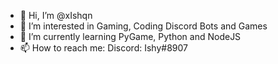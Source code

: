 - 👋 Hi, I’m @xIshqn
- 👀 I’m interested in Gaming, Coding Discord Bots and Games
- 🌱 I’m currently learning PyGame, Python and NodeJS
- 📫 How to reach me: 
      Discord: Ishy#8907

<!---
xIshqn/xIshqn is a ✨ special ✨ repository because its `README.md` (this file) appears on your GitHub profile.
You can click the Preview link to take a look at your changes.
--->
